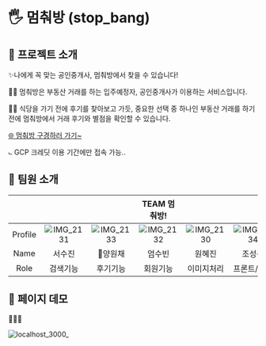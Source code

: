 # 🖐 멈춰방 (stop_bang)

## 🧸 프로젝트 소개

✨나에게 꼭 맞는 공인중개사, 멈춰방에서 찾을 수 있습니다!

💁‍♀️ 멈춰방은 부동산 거래를 하는 입주예정자, 공인중개사가 이용하는 서비스입니다.

💁‍♀️ 식당을 가기 전에 후기를 찾아보고 가듯, 중요한 선택 중 하나인 부동산 거래를 하기 전에 멈춰방에서 거래 후기와 별점을 확인할 수 있습니다.

[🌐 멈춰방 구경하러 가기~](http://hello.stopbang.o-r.kr:3000/)

⨽ GCP 크레딧 이용 기간에만 접속 가능..

## 🧸 팀원 소개

||||**TEAM 멈춰방!**|||
|:---:|:---:|:---:|:---:|:---:|:---:|
|Profile|![IMG_2131](https://github.com/ywonchae1/ywonchae1.github.io/assets/79977182/58685d12-e0f2-45b8-b430-ec0bb0728d70)|![IMG_2133](https://github.com/ywonchae1/ywonchae1.github.io/assets/79977182/8cb2c1da-8979-4f37-a9b5-9cd69fac72c9)|![IMG_2132](https://github.com/ywonchae1/ywonchae1.github.io/assets/79977182/e87733b2-3d14-4100-a0de-f2e61ecbf3d5)|![IMG_2130](https://github.com/ywonchae1/ywonchae1.github.io/assets/79977182/a5628321-9858-478a-8b9a-902860c64100)|![IMG_2134](https://github.com/ywonchae1/ywonchae1.github.io/assets/79977182/255f3f53-ce46-4fdb-9e57-af5906ba980e)|
|Name|서수진|🚩양원채|엄수빈|원혜진|조성윤|
|Role|검색기능|후기기능|회원기능|이미지처리|프론트/총괄|

## 🧸 페이지 데모

🚗🚓🚕

![localhost_3000_](https://github.com/ywonchae1/ywonchae1.github.io/assets/79977182/68fa730e-0586-4d94-a196-fd6d1988332d)